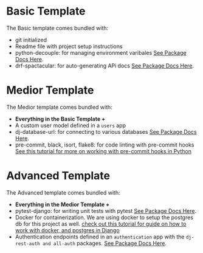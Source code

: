 # Basic Template
The Basic template comes bundled with:

- git initialized
- Readme file with project setup instructions
- python-decouple: for managing environment varibales 
[See Package Docs Here](https://pypi.org/project/python-decouple/). 
- drf-spactacular: for auto-generating APi docs 
[See Package Docs Here](https://drf-spectacular.readthedocs.io/en/latest/readme.html). 


# Medior Template
The Medior template comes bundled with:

- **Everything in the Basic Template +**
- A custom user model defined in a `users` app
- dj-database-url: for connecting to various databases 
[See Package Docs Here](https://github.com/jazzband/dj-database-url). 
- pre-commit, black, isort, flake8: for code linting with pre-commit hooks 
[See this tutorial for more on working with pre-commit hooks in Python](https://ljvmiranda921.github.io/notebook/2018/06/21/precommits-using-black-and-flake8/)


# Advanced Template
The Advanced template comes bundled with:

- **Everything in the Medior Template +**
- pytest-django: for writing unit tests with pytest 
[See Package Docs Here](https://pytest-django.readthedocs.io/en/latest/). 
- Docker for containerization. We are using docker to setup the postgres db for this project as well.
[check out this tutorial for guide on how to work with docker, and postgres in Django](
	https://learndjango.com/tutorials/django-docker-and-postgresql-tutorial
)
- Authentication endpoints defined in an `authentication` app with the `dj-rest-auth and all-auth` packages.
[See Package Docs Here](https://dj-rest-auth.readthedocs.io/en/latest/introduction.html). 